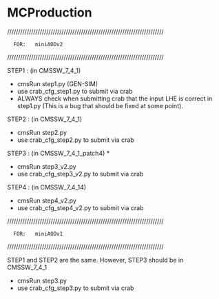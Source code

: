 # MCProduction

////////////////////////////////////////////////////////////////////////

      FOR:   miniAODv2

////////////////////////////////////////////////////////////////////////

STEP1 : (in CMSSW_7_4_1)
- cmsRun step1.py (GEN-SIM)
- use crab_cfg_step1.py to submit via crab
- ALWAYS check when submitting crab that the input LHE is correct in step1.py 
(This is a bug that should be fixed at some point).   

STEP2 : (in CMSSW_7_4_1)
- cmsRun step2.py 
- use crab_cfg_step2.py to submit via crab

STEP3 : (in CMSSW_7_4_1_patch4) *
- cmsRun step3_v2.py
- use crab_cfg_step3_v2.py to submit via crab

STEP4 : (in CMSSW_7_4_14)
- cmsRun step4_v2.py
- use crab_cfg_step4_v2.py to submit via crab



////////////////////////////////////////////////////////////////////////

      FOR:   miniAODv1

////////////////////////////////////////////////////////////////////////

STEP1 and STEP2 are the same. 
However, STEP3 should be in CMSSW_7_4_1
- cmsRun step3.py
- use crab_cfg_step3.py to submit via crab 

